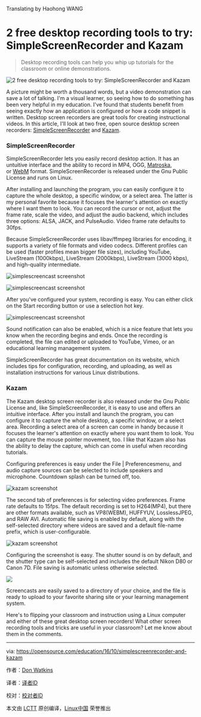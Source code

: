 Translating by Haohong WANG

2 free desktop recording tools to try: SimpleScreenRecorder and Kazam
====

>Desktop recording tools can help you whip up tutorials for the classroom or online demonstrations.

![2 free desktop recording tools to try: SimpleScreenRecorder and Kazam](https://opensource.com/sites/default/files/styles/image-full-size/public/images/education/EDU_OSDC_BYU_520x292_FINAL.png?itok=vBAPsrhh)

A picture might be worth a thousand words, but a video demonstration can save a lot of talking. I'm a visual learner, so seeing how to do something has been very helpful in my education. I've found that students benefit from seeing exactly how an application is configured or how a code snippet is written. Desktop screen recorders are great tools for creating instructional videos. In this article, I'll look at two free, open source desktop screen recorders: [SimpleScreenRecorder][4] and [Kazam][3].

### SimpleScreenRecorder

SimpleScreenRecorder lets you easily record desktop action. It has an untuitive interface and the ability to record in MP4, OGG, [Matroska][2], or [WebM][1] format. SimpleScreenRecorder is released under the Gnu Public License and runs on Linux.

After installing and launching the program, you can easily configure it to capture the whole desktop, a specific window, or a select area. The latter is my personal favorite because it focuses the learner's attention on exactly where I want them to look. You can record the cursor or not, adjust the frame rate, scale the video, and adjust the audio backend, which includes three options: ALSA, JACK, and PulseAudio. Video frame rate defaults to 30fps.

Because SimpleScreenRecorder uses libav/ffmpeg libraries for encoding, it supports a variety of file formats and video codecs. Different profiles can be used (faster profiles mean bigger file sizes), including YouTube, LiveStream (1000kbps), LiveStream (2000kbps), LiveStream (3000 kbps), and high-quality intermediate.

![simplescreencast screenshot](https://opensource.com/sites/default/files/f1_1.png)

![simplescreencast screenshot](https://opensource.com/sites/default/files/f2_1.png)

After you've configured your system, recording is easy. You can either click on the Start recording button or use a selection hot key.

![simplescreencast screenshot](https://opensource.com/sites/default/files/f3.png)

Sound notification can also be enabled, which is a nice feature that lets you know when the recording begins and ends. Once the recording is completed, the file can edited or uploaded to YouTube, Vimeo, or an educational learning management system.

SimpleScreenRecorder has great documentation on its website, which includes tips for configuration, recording, and uploading, as well as installation instructions for various Linux distributions.

### Kazam

The Kazam desktop screen recorder is also released under the Gnu Public License and, like SimpleScreenRecorder, it is easy to use and offers an intuitive interface. After you install and launch the program, you can configure it to capture the whole desktop, a specific window, or a select area. Recording a select area of a screen can come in handy because it focuses the learner's attention on exactly where you want them to look. You can capture the mouse pointer movement, too. I like that Kazam also has the ability to delay the capture, which can come in useful when recording tutorials.

Configuring preferences is easy under the File | Preferencesmenu, and audio capture sources can be selected to include speakers and microphone. Countdown splash can be turned off, too.

![kazam screenshot](https://opensource.com/sites/default/files/f4.png)

The second tab of preferences is for selecting video preferences. Frame rate defaults to 15fps. The default recording is set to H264(MP4), but there are other formats available, such as VP8(WEBM), HUFFYUV, LosslessJPEG, and RAW AVI. Automatic file saving is enabled by default, along with the self-selected directory where videos are saved and a default file-name prefix, which is user-configurable.

![kazam screenshot](https://opensource.com/sites/default/files/f5.png)

Configuring the screenshot is easy. The shutter sound is on by default, and the shutter type can be self-selected and includes the default Nikon D80 or Canon 7D. File saving is automatic unless otherwise selected.

![](https://opensource.com/sites/default/files/f6.png)

Screencasts are easily saved to a directory of your choice, and the file is ready to upload to your favorite sharing site or your learning management system.

Here's to flipping your classroom and instruction using a Linux computer and either of these great desktop screen recorders! What other screen recording tools and tricks are useful in your classroom? Let me know about them in the comments.

--------------------------------------------------------------------------------

via: https://opensource.com/education/16/10/simplescreenrecorder-and-kazam

作者：[Don Watkins][a]

译者：[译者ID](https://github.com/译者ID)

校对：[校对者ID](https://github.com/校对者ID)

本文由 [LCTT](https://github.com/LCTT/TranslateProject) 原创编译，[Linux中国](https://linux.cn/) 荣誉推出

[a]: https://opensource.com/users/don-watkins
[1]:https://www.webmproject.org/
[2]:https://www.matroska.org/technical/whatis/index.html
[3]:https://launchpad.net/kazam
[4]:http://www.maartenbaert.be/simplescreenrecorder/
